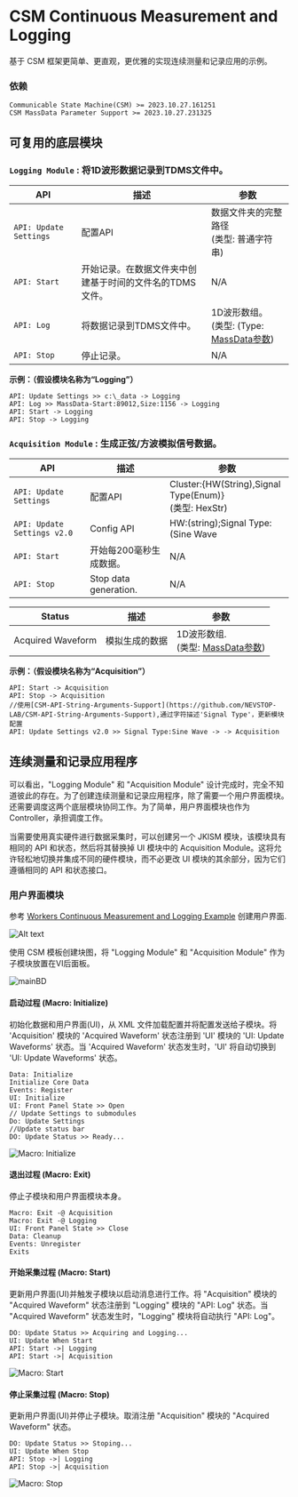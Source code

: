 # CSM Continuous Measurement and Logging

基于 CSM 框架更简单、更直观，更优雅的实现连续测量和记录应用的示例。

### 依赖

    Communicable State Machine(CSM) >= 2023.10.27.161251
    CSM MassData Parameter Support >= 2023.10.27.231325

## 可复用的底层模块

### `Logging Module` : 将1D波形数据记录到TDMS文件中。

| API | 描述 | 参数 |
| --- | --- | --- |
| `API: Update Settings` | 配置API | 数据文件夹的完整路径 <br/> (类型: 普通字符串)|
| `API: Start` | 开始记录。在数据文件夹中创建基于时间的文件名的TDMS文件。 | N/A |
| `API: Log` | 将数据记录到TDMS文件中。 | 1D波形数组。 <br/> (类型: (Type: [MassData参数](https://github.com/NEVSTOP-LAB/CSM-MassData-Parameter-Support)) |
| `API: Stop` | 停止记录。 | N/A |

**示例：（假设模块名称为“Logging”）**
```
API: Update Settings >> c:\_data -> Logging
API: Log >> MassData-Start:89012,Size:1156 -> Logging
API: Start -> Logging
API: Stop -> Logging
```

### `Acquisition Module` : 生成正弦/方波模拟信号数据。

| API | 描述 | 参数 |
| --- | --- | --- |
| `API: Update Settings` | 配置API | Cluster:{HW(String),Signal Type(Enum)}  <br/> (类型: HexStr) |
| `API: Update Settings v2.0` | Config API | HW:(string);Signal Type:(Sine Wave|Square with Noise)  <br/> (类型: API String) |
| `API: Start` | 开始每200毫秒生成数据。 | N/A |
| `API: Stop` | Stop data generation. | N/A |


| Status | 描述 | 参数 |
| --- | --- | --- |
| Acquired Waveform | 模拟生成的数据  | 1D波形数组. <br/> (类型: [MassData参数](https://github.com/NEVSTOP-LAB/CSM-MassData-Parameter-Support)) |

**示例：（假设模块名称为“Acquisition”）**
```
API: Start -> Acquisition
API: Stop -> Acquisition
//使用[CSM-API-String-Arguments-Support](https://github.com/NEVSTOP-LAB/CSM-API-String-Arguments-Support),通过字符描述'Signal Type'，更新模块配置
API: Update Settings v2.0 >> Signal Type:Sine Wave -> -> Acquisition
```

## 连续测量和记录应用程序

可以看出，"Logging Module" 和 "Acquisition Module" 设计完成时，完全不知道彼此的存在。为了创建连续测量和记录应用程序，除了需要一个用户界面模块。还需要调度这两个底层模块协同工作。为了简单，用户界面模块也作为 Controller，承担调度工作。

当需要使用真实硬件进行数据采集时，可以创建另一个 JKISM 模块，该模块具有相同的 API 和状态，然后将其替换掉 UI 模块中的 Acquisition Module。这将允许轻松地切换并集成不同的硬件模块，而不必更改 UI 模块的其余部分，因为它们遵循相同的 API 和状态接口。


### 用户界面模块

参考 [Workers Continuous Measurement and Logging Example](https://www.vipm.io/package/sc_workers_framework_core/) 创建用户界面.

![Alt text](./_doc/mainUI.png)

使用 CSM 模板创建块图，将 "Logging Module" 和 "Acquisition Module" 作为子模块放置在VI后面板。

![mainBD](./_doc/MainBD.png)

#### 启动过程 (Macro: Initialize)

初始化数据和用户界面(UI)，从 XML 文件加载配置并将配置发送给子模块。将 'Acquisition' 模块的 'Acquired Waveform' 状态注册到 'UI' 模块的 'UI: Update Waveforms' 状态。当 'Acquired Waveform' 状态发生时，'UI' 将自动切换到 'UI: Update Waveforms' 状态。

```
Data: Initialize
Initialize Core Data
Events: Register
UI: Initialize
UI: Front Panel State >> Open
// Update Settings to submodules
Do: Update Settings
//Update status bar
DO: Update Status >> Ready...
```

![Macro: Initialize](./_doc/Initialize%20Process.png)

#### 退出过程 (Macro: Exit)

停止子模块和用户界面模块本身。

```
Macro: Exit -@ Acquisition
Macro: Exit -@ Logging
UI: Front Panel State >> Close
Data: Cleanup
Events: Unregister
Exits
```

#### 开始采集过程 (Macro: Start)

更新用户界面(UI)并触发子模块以启动消息进行工作。将 "Acquisition" 模块的 "Acquired Waveform" 状态注册到 "Logging" 模块的 "API: Log" 状态。当 "Acquired Waveform" 状态发生时，"Logging" 模块将自动执行 "API: Log"。

```
DO: Update Status >> Acquiring and Logging...
UI: Update When Start
API: Start ->| Logging
API: Start ->| Acquisition
```

![Macro: Start](./_doc/Start%20Process.png)


#### 停止采集过程 (Macro: Stop)

更新用户界面(UI)并停止子模块。取消注册 "Acquisition" 模块的 "Acquired Waveform" 状态。

```
DO: Update Status >> Stoping...
UI: Update When Stop
API: Stop ->| Logging
API: Stop ->| Acquisition
```

![Macro: Stop](./_doc/Stop%20Process.png)
